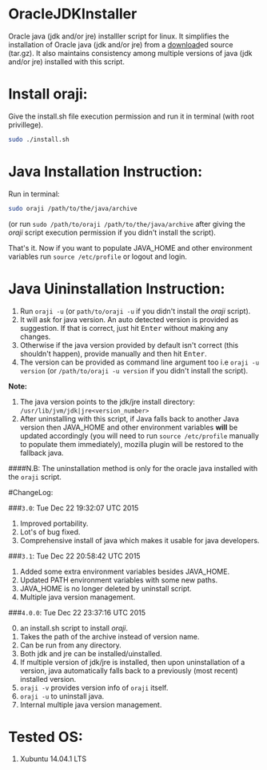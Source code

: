 OracleJDKInstaller
==================

Oracle java (jdk and/or jre) installler script for linux. It simplifies the installation of Oracle java (jdk and/or jre) from a [download](http://www.oracle.com/technetwork/java/javase/downloads/index.html)ed source (tar.gz). It also maintains consistency among multiple versions of java (jdk and/or jre) installed with this script.

Install oraji:
=====================

Give the <span class="light-quote">install.sh</span> file execution permission and run it in terminal (with root privillege).

```sh
sudo ./install.sh
```

Java Installation Instruction:
=============================

Run in terminal:

```sh
sudo oraji /path/to/the/java/archive
```
(or run `sudo /path/to/oraji /path/to/the/java/archive` after giving the *oraji* script execution permission if you didn't install the script).

That's it. Now if you want to populate JAVA_HOME and other environment variables run `source /etc/profile` or logout and login.


Java Uininstallation Instruction:
============================

1. Run `oraji -u` (or `path/to/oraji -u` if you didn't install the *oraji* script).
2. It will ask for java version. An auto detected version is provided as suggestion. If that is correct, just hit <kbd>Enter</kbd> without making any changes.
3. Otherwise if the java version provided by default isn't correct (this shouldn't happen), provide manually and then hit <kbd>Enter</kbd>.
4. The version can be provided as command line argument too i.e `oraji -u version` (or `/path/to/oraji -u version` if you didn't install the script).

**Note:**

1. The java version points to the jdk/jre install directory: `/usr/lib/jvm/jdk|jre<version_number>`
2. After uninstalling with this script, if Java falls back to another Java version then JAVA_HOME and other environment variables **will** be updated accordingly (you will need to run `source /etc/profile` manually to populate them immediately),  mozilla plugin will be restored to the fallback java.

####N.B: The uninstallation method is only for the oracle java installed with the `oraji` script.

#ChangeLog:

###`3.0`: <span class="light-quote">Tue Dec 22 19:32:07 UTC 2015</span>

1. Improved portability.
2. Lot's of bug fixed.
3. Comprehensive install of java which makes it usable for java developers.

###`3.1`: <span class="light-quote">Tue Dec 22 20:58:42 UTC 2015</span>

1. Added some extra environment variables besides JAVA_HOME.
2. Updated PATH environment variables with some new paths.
3. JAVA_HOME is no longer deleted by uninstall script.
4. Multiple java version management.

###`4.0.0`: <span class="light-quote">Tue Dec 22 23:37:16 UTC 2015</span>

0. an install.sh script to install *oraji*.
1. Takes the path of the archive instead of version name.
2. Can be run from any directory.
3. Both jdk and jre can be installed/uinstalled.
4. If multiple version of jdk/jre is installed, then upon uninstallation of a version, java automatically falls back to a previously (most recent) installed version.
5. `oraji -v` provides version info of `oraji` itself.
6. `oraji -u` to uninstall java.
7. Internal multiple java version management.


Tested OS:
=============

1. Xubuntu 14.04.1 LTS

